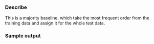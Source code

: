 ### Describe
This is a majority baseline, which take the most frequent order from the training data and assign it for the whole test data.
### Sample output 

